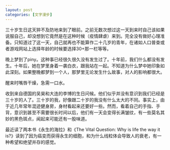 ```yaml
---
layout: post
categories: [文字漫步]
---
```


三十岁生日这天猝不及防地来到了眼前。之前无数次想过这一天到来时自己该如果说服自己，却没想到它竟然是在这种时候（疫情肆虐）来到。完全没有做好心理准备。只知道过了这一天，自己就再也不能算作二十几岁的青年，在诸如人口普查或者游戏网站上选择年龄的时候要选择30+那一栏等等。

<p class="dynamic" data-show="any">晚上梦到了<span class="dynamic" data-show="pin">pin</span><span class="dynamic" data-show="y">y</span>。这种事已经很久很久没有发生过了。十年前，我们什么都没有发生。十年后，她在梦里身着一袭白衣，跟我站在一起。不知道为什么梦中她印象如此深刻。如果整晚都梦到一个人，那梦里无论发生什么故事，对人的影响都很大。</p>

醒来时嘴唇干燥，急需一口水。

收到来自德国的吴昊和大连的李博的生日问候。他们似乎并没有意识到我们已经是三十岁的人了。三十岁的我，好像跟二十岁的我没有什么太大的不同。事实上，由于近几年常年混迹健身房，身材看起来还要好一些。然而，看着自己的手指、手背，意识到甚至不需要很长时间以后，他们有一天会变得长满皱纹，有一些莫名其妙的黑色斑点，闻起来可能还有一股味道。

最近读了两本书《永生的海拉》和《The Vital Question: Why is life the way it is?》读到了因为癌变而获得永生的细胞，和为什么线粒体会导致人的衰老，有一种希望和绝望并存的感觉。